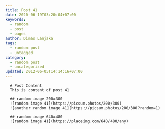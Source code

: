 ```yaml
---
title: Post 41
date: 2020-06-19T03:20:04+07:00
keywords:
  - random
  - post
  - pages
author: Dimas Lanjaka
tags:
  - random post
  - untagged
category:
  - random post
  - uncategorized
updated: 2012-06-05T14:14:16+07:00
---
```


      # Post Content
      This is content of post 41

      ## random image 200x300
      ![random image 41](https://picsum.photos/200/300)
      ![another random image 41](https://picsum.photos/200/300?random=1)

      ## random image 640x480
      ![random image 41](https://placeimg.com/640/480/any)
      